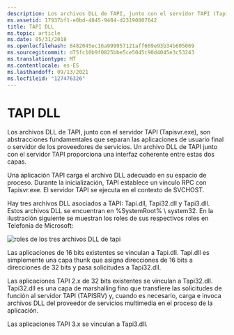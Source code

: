 ```yaml
---
description: Los archivos DLL de TAPI, junto con el servidor TAPI (Tapisvr.exe), son abstracciones fundamentales que separan las aplicaciones de usuario final o servidor de los proveedores de servicios. Un archivo DLL de TAPI junto con el servidor TAPI proporciona una interfaz coherente entre estas dos capas.
ms.assetid: 17937bf1-e0bd-4845-9484-d23190807642
title: TAPI DLL
ms.topic: article
ms.date: 05/31/2018
ms.openlocfilehash: 8482045ec16a999957121aff669e93b34b605069
ms.sourcegitcommit: d75fc10b9f0825bbe5ce5045c90d4045e3c53243
ms.translationtype: MT
ms.contentlocale: es-ES
ms.lasthandoff: 09/13/2021
ms.locfileid: "127476326"
---
```

# <a name="tapi-dll"></a>TAPI DLL

Los archivos DLL de TAPI, junto con el servidor TAPI (Tapisvr.exe), son abstracciones fundamentales que separan las aplicaciones de usuario final o servidor de los proveedores de servicios. Un archivo DLL de TAPI junto con el servidor TAPI proporciona una interfaz coherente entre estas dos capas.

Una aplicación TAPI carga el archivo DLL adecuado en su espacio de proceso. Durante la inicialización, TAPI establece un vínculo RPC con Tapisvr.exe. El servidor TAPI se ejecuta en el contexto de SVCHOST.

Hay tres archivos DLL asociados a TAPI: Tapi.dll, Tapi32.dll y Tapi3.dll. Estos archivos DLL se encuentran en %SystemRoot% \\ system32. En la ilustración siguiente se muestran los roles de sus respectivos roles en Telefonía de Microsoft:

![roles de los tres archivos DLL de tapi](images/dllserv.png)

Las aplicaciones de 16 bits existentes se vinculan a Tapi.dll. Tapi.dll es simplemente una capa thunk que asigna direcciones de 16 bits a direcciones de 32 bits y pasa solicitudes a Tapi32.dll.

Las aplicaciones TAPI 2.x de 32 bits existentes se vinculan a Tapi32.dll. Tapi32.dll es una capa de marshalling fino que transfiere las solicitudes de función al servidor TAPI (TAPISRV) y, cuando es necesario, carga e invoca archivos DLL del proveedor de servicios multimedia en el proceso de la aplicación.

Las aplicaciones TAPI 3.x se vinculan a Tapi3.dll.

 

 



